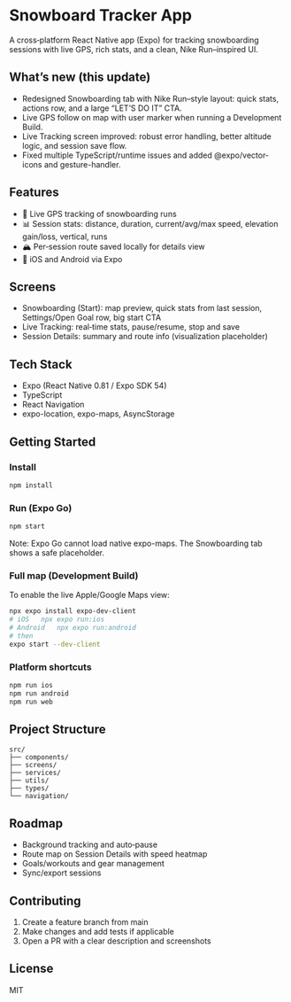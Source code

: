 # Snowboard Tracker App

A cross‑platform React Native app (Expo) for tracking snowboarding sessions with live GPS, rich stats, and a clean, Nike Run–inspired UI.

## What’s new (this update)
- Redesigned Snowboarding tab with Nike Run–style layout: quick stats, actions row, and a large “LET’S DO IT” CTA.
- Live GPS follow on map with user marker when running a Development Build.
- Live Tracking screen improved: robust error handling, better altitude logic, and session save flow.
- Fixed multiple TypeScript/runtime issues and added @expo/vector-icons and gesture-handler.

## Features
- 📍 Live GPS tracking of snowboarding runs
- 📊 Session stats: distance, duration, current/avg/max speed, elevation gain/loss, vertical, runs
- 🏔️ Per‑session route saved locally for details view
- 📱 iOS and Android via Expo

## Screens
- Snowboarding (Start): map preview, quick stats from last session, Settings/Open Goal row, big start CTA
- Live Tracking: real‑time stats, pause/resume, stop and save
- Session Details: summary and route info (visualization placeholder)

## Tech Stack
- Expo (React Native 0.81 / Expo SDK 54)
- TypeScript
- React Navigation
- expo-location, expo-maps, AsyncStorage

## Getting Started
### Install
```bash
npm install
```

### Run (Expo Go)
```bash
npm start
```
Note: Expo Go cannot load native expo-maps. The Snowboarding tab shows a safe placeholder.

### Full map (Development Build)
To enable the live Apple/Google Maps view:
```bash
npx expo install expo-dev-client
# iOS	npx expo run:ios
# Android	npx expo run:android
# then
expo start --dev-client
```

### Platform shortcuts
```bash
npm run ios
npm run android
npm run web
```

## Project Structure
```
src/
├── components/
├── screens/
├── services/
├── utils/
├── types/
└── navigation/
```

## Roadmap
- Background tracking and auto‑pause
- Route map on Session Details with speed heatmap
- Goals/workouts and gear management
- Sync/export sessions

## Contributing
1. Create a feature branch from main
2. Make changes and add tests if applicable
3. Open a PR with a clear description and screenshots

## License
MIT
